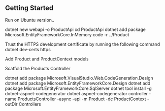 ## Getting Started

Run on Ubuntu version..

dotnet new webapi -o ProductApi
cd ProductApi
dotnet add package Microsoft.EntityFrameworkCore.InMemory
code -r ../Product

Trust the HTTPS development certificate by running the following command
dotnet dev-certs https 

Add Product and ProductContext models

Scaffold the Products Controller

dotnet add package Microsoft.VisualStudio.Web.CodeGeneration.Design
dotnet add package Microsoft.EntityFrameworkCore.Design
dotnet add package Microsoft.EntityFrameworkCore.SqlServer
dotnet tool install -g dotnet-aspnet-codegenerator
dotnet aspnet-codegenerator controller -name ProductsController -async -api -m Product -dc ProductContext -outDir Controllers